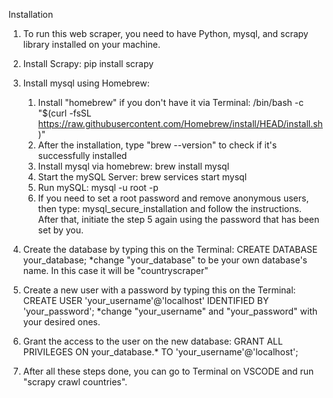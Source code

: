 Installation
1. To run this web scraper, you need to have Python, mysql, and scrapy library installed on your machine.

2. Install Scrapy: pip install scrapy
3. Install mysql using Homebrew:
   1. Install "homebrew" if you don't have it via Terminal: /bin/bash -c "$(curl -fsSL https://raw.githubusercontent.com/Homebrew/install/HEAD/install.sh)"
   2. After the installation, type "brew --version" to check if it's successfully installed
   3. Install mysql via homebrew: brew install mysql
   4. Start the mySQL Server: brew services start mysql
   5. Run mySQL: mysql -u root -p
   6. If you need to set a root password and remove anonymous users, then type: mysql_secure_installation and follow the instructions. After that,
      initiate the step 5 again using the password that has been set by you.
4. Create the database by typing this on the Terminal: CREATE DATABASE your_database;
   *change "your_database" to be your own database's name. In this case it will be "countryscraper"
5. Create a new user with a password by typing this on the Terminal: CREATE USER 'your_username'@'localhost' IDENTIFIED BY 'your_password';
   *change "your_username" and "your_password" with your desired ones.
6. Grant the access to the user on the new database: GRANT ALL PRIVILEGES ON your_database.* TO 'your_username'@'localhost';
7. After all these steps done, you can go to Terminal on VSCODE and run "scrapy crawl countries". 


